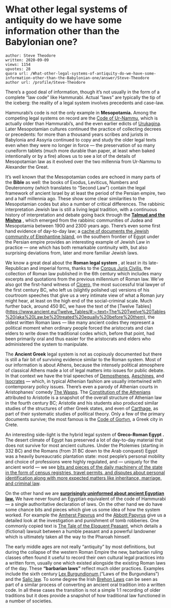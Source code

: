# What other legal systems of antiquity do we have some information other than the Babylonian one?

	author: Steve Theodore
	written: 2020-09-09
	views: 1154
	upvotes: 28
	quora url: /What-other-legal-systems-of-antiquity-do-we-have-some-information-other-than-the-Babylonian-one/answer/Steve-Theodore
	author url: /profile/Steve-Theodore


There’s a good deal of information, though it’s not usually in the form of a complete “law code” like Hammurabi. Actual “laws” are typically the tip of the iceberg: the reality of a legal system involves precedents and case-law.

Hammurabi’s code is not the only example in __Mesopotamia.__ Among the competing legal systems on record are the [Code of Ur-Nammu](https://en.wikipedia.org/wiki/Code_of_Ur-Nammu), which is actually older than Hammurabi’s, and the even earlier edicts of [Urukagina](https://en.wikipedia.org/wiki/Urukagina). Later Mesopotamian cultures continued the practice of collecting decrees or precedents: for more than a thousand years scribes and jurists in Babylonia and Assyria continued to copy and study the older legal texts even when they were no longer in force — the preservation of so many cuneiform tablets (much more durable than paper, at least when baked intentionally or by a fire) allows us to see a lot of the details of Mesopotamian law as it evolved over the two millennia from Ur-Nammu to Alexander the Great.

It’s well known that the Mesopotamian codes are echoed in many parts of the __Bible__ as well: the books of Exodus, Leviticus, Numbers and Deuteronomy (which translates to “Second Law”) contain the legal framework of ancient Israel by at least the period of the Persian empire, two and a half millennia ago. These show some clear similarities to the Mesopotamian codes but also a number of critical differences. The rabbinic interpretation Jewish law is still a living legal tradition, with a continuous history of interpretation and debate going back through the __[Talmud and the Mishna](https://www.jewishvirtuallibrary.org/the-oral-law-talmud-and-mishna)__ , which emerged from the rabbinic communities of Judea and Mesopotamia between 1900 and 2300 years ago. There’s even some first hand evidence of day-to-day law; a [cache of documents the Jewish community of Elephantine Island](https://www.brooklynmuseum.org/opencollection/exhibitions/752), on the southern frontier of Egypt under the Persian empire provides an interesting example of Jewish Law in practice — one which has both remarkable continuity with, but also surprising deviations from, later and more familiar Jewish laws.

We know a great deal about the __Roman legal system__ , at least in its late-Republican and imperial forms, thanks to the [Corpus Juris Civilis](https://www.ancient.eu/Corpus_Juris_Civilis/), the collection of Roman law published in the 6th century which includes many excerpts and quotations from the previous millennium of Roman law. We’ve also got the first-hand witness of [Cicero,](https://www.unrv.com/roman-republic/cicero.php) the most successful trial lawyer of the first century BC, who left us (slightly polished up) versions of his courtroom speeches that give us a very intimate view of what a Roman jury might hear, at least on the high end of the social-criminal scale. Much further back, around 450 BC, we have the text of the [Twelve Tables](https://www.ancient.eu/Twelve_Tables/#:~:text=The%20Twelve%20Tables%20(aka%20Law,be%20treated%20equally%20before%20them), the oldest written Roman laws — like many ancient codes they represent a political moment when ordinary people forced the aristocrats and clan elders to write down the traditional codes which, before that point, had been primarily oral and thus easier for the aristocrats and elders who administered the system to manipulate.

The __Ancient Greek__  legal system is not as copiously documented but there is still a fair bit of surviving evidence similar to the Roman system. Most of our information is about Athens, because the intensely political atmosphere of classical Athens made a lot of legal matters into issues for public debate. In that context we have the trial speeches of [Demosthenes](https://en.wikipedia.org/wiki/Demosthenes), [Aeschines](https://www.livius.org/sources/content/aeschines/), and [Isocrates](https://en.wikipedia.org/wiki/Isocrates) — which, in typical Athenian fashion are usually intertwined with contemporary policy issues. There’s even a parody of Athenian courts in Aristophanes’ comedy [The Wasps](https://www.ancient.eu/The_Wasps/). The [Constitution of the Athenians](http://classics.mit.edu/Aristotle/athenian_const.1.1.html) attributed to Aristotle is a snapshot of the overall structure of Athenian law in the fourth century BC; Aristotle and his students also produced similar studies of the structures of other Greek states, and even of [Carthage](https://www.ancient.eu/article/193/aristotle-on-the-constitution-of-carthage-c-340-bc/), as part of their systematic studies of political theory. Only a few of the primary documents survive; the most famous is the [Code of Gortyn](https://sourcebooks.fordham.edu/ancient/450-gortyn.asp), a Greek city in Crete.

An interesting side-light is the hybrid legal system of __Greco-Roman Egypt__ ___.___ The desert climate of Egypt has preserved a lot of day-to-day material that does not survive for most ancient cultures. Under the Ptolemies (starting in 332 BC) and the Romans (from 31 BC down to the Arab conquest) Egypt was a heavily bureaucratic plantation state: most people’s personal mobility and choice of professions were highly regulated, and — uniquely for the ancient world — we see [bits and pieces of the daily machinery of the state in the form of census registries, travel permits, and disputes about personal identification along with more expected matters like inheritance, marriage, and criminal law](https://amzn.to/2R9lhZ1).

On the other hand we are __[surprisingly uninformed about ancient Egyptian law.](https://www.ancient.eu/Egyptian_Law/#:~:text=The%20law%20in%20ancient%20Egypt,enforced%20those%20rules%20and%20brought)__ We have never found an Egyptian equivalent of the code of Hammurabi — a single authoritative declaration of laws. On the other hand we do have some chance bits and pieces which give us some idea of how the system worked. For example the [Amherst Papyrus](https://en.wikipedia.org/wiki/Amherst_Papyrus) and the [Abbott Papyrus](https://en.wikipedia.org/wiki/Abbott_Papyrus) give us a detailed look at the investigation and punishment of tomb robberies. One commonly copied text is [The Tale of the Eloquent Peasant](https://www.ancient.eu/article/1127/the-eloquent-peasant--egyptian-justice/), which details a (fictional) lawsuit between a humble peasant and a powerful landowner which is ultimately taken all the way to the Pharoah himself.

The early middle ages are not really “antiquity” by most definitions, but during the collapse of the western Roman Empire the new, barbarian ruling classes often found it useful to record their own cultural legal practices into a written form, usually one which existed alongside the existing Roman laws of the day. These __“barbarian laws”__  reflect much older practices. Examples include the sixth century [Lex Burgundionum ](https://en.wikipedia.org/wiki/Lex_Burgundionum)(“Laws of the Burgundians”) and the [Salic law](https://en.wikipedia.org/wiki/Salic_law). To some degree the Irish [Brehon Laws](https://en.wikipedia.org/wiki/Early_Irish_law) can be seen as part of a similar process of converting an ancient oral tradition into a written code. In all these cases the transition is not a simple 1:1 recording of older traditions but it does provide a snapshot of how traditional law functioned in a number of societies.


